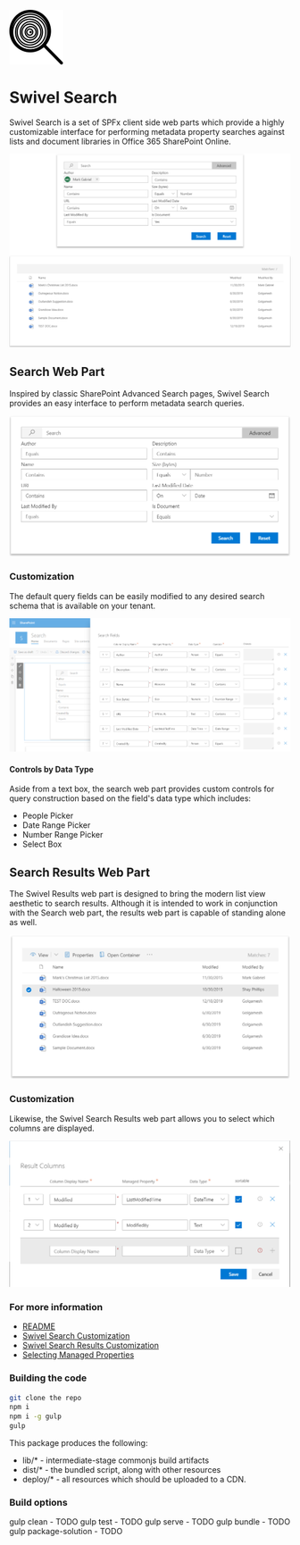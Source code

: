 ![logo](./assets/Swivel-logo.png)
# Swivel Search

Swivel Search is a set of SPFx client side web parts which provide a highly customizable interface for performing metadata property searches against lists and document libraries in Office 365 SharePoint Online.

![Swivel Search](./assets/Swivel-Search.png)

## Search Web Part

Inspired by classic SharePoint Advanced Search pages, Swivel Search provides an easy interface to perform metadata search queries.

![Search Interface](./assets/Search.Interface.png)

### Customization

The default query fields can be easily modified to any desired search schema that is available on your tenant. 

![Search Interface Properties](./assets/Search.Fields.png)

#### Controls by Data Type

Aside from a text box, the search web part provides custom controls for query construction based on the field's data type which includes:

* People Picker
* Date Range Picker
* Number Range Picker
* Select Box

## Search Results Web Part

The Swivel Results web part is designed to bring the modern list view aesthetic to search results. Although it is intended to work in conjunction with the Search web part, the results web part is capable of standing alone as well.

![Search Results Interface](./assets/Results.Interface.png)

### Customization

Likewise, the Swivel Search Results web part allows you to select which columns are displayed.

![Search Results Columns](./assets/Results.Columns.png)

### For more information

* [README](./README.md)
* [Swivel Search Customization](./Search-Customization.md)
* [Swivel Search Results Customization](./Results-Customization.md)
* [Selecting Managed Properties](./Selecting-Managed-Properties.md)

### Building the code

```bash
git clone the repo
npm i
npm i -g gulp
gulp
```

This package produces the following:

* lib/* - intermediate-stage commonjs build artifacts
* dist/* - the bundled script, along with other resources
* deploy/* - all resources which should be uploaded to a CDN.

### Build options

gulp clean - TODO
gulp test - TODO
gulp serve - TODO
gulp bundle - TODO
gulp package-solution - TODO
